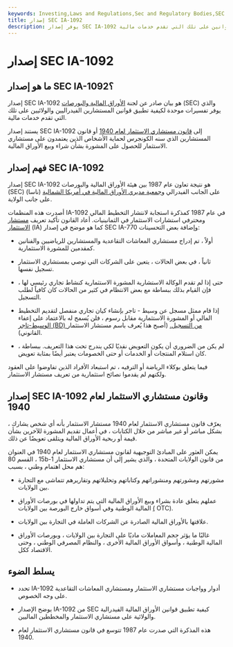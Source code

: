 ```yaml
---
keywords: Investing,Laws and Regulations,Sec and Regulatory Bodies,SEC
title: إصدار SEC IA-1092
description: يوفر إصدار SEC IA-1092 تفسيرات قياسية لكيفية تطبيق القوانين على تلك التي تقدم خدمات مالية.
---
```


# إصدار SEC IA-1092
## ما هو إصدار SEC IA-1092؟

إصدار SEC IA-1092 هو بيان صادر عن لجنة [الأوراق المالية والبورصات](/sec) (SEC) والذي يوفر تفسيرات موحدة لكيفية تطبيق قوانين المستشارين الفيدراليين والولائيين على تلك التي تقدم خدمات مالية.

يستند إصدار SEC IA-1092 إلى [قانون مستشاري الاستثمار لعام 1940](/investadvact) أو قانون المستشارين الذي سنه الكونجرس لحماية الأشخاص الذين يعتمدون على مستشاري الاستثمار للحصول على المشورة بشأن شراء وبيع الأوراق المالية.

## فهم إصدار SEC IA-1092

إصدار SEC IA-1092 هو نتيجة تعاون عام 1987 بين هيئة الأوراق المالية والبورصات (SEC) على الجانب الفيدرالي [وجمعية مديري الأوراق المالية في أمريكا الشمالية](/nasaa) (ناسا) على جانب الولاية.

أصدرت هذه المنظمات IA-1092 في عام 1987 كمذكرة استجابة لانتشار التخطيط المالي ومحترفي استشارات الاستثمار في الثمانينيات. أعاد القانون تأكيد تعريف [مستشار الاستثمار](/investmentadvisor) (IA) كما هو موضح في إصدار SEC IA-770 وإضافة بعض التحسينات:

- أولاً ، تم إدراج مستشاري المعاشات التقاعدية والمستشارين للرياضيين والفنانين كمقدمين للمشورة الاستثمارية.

- ثانياً ، في بعض الحالات ، يتعين على الشركات التي توصي بمستشاري الاستثمار تسجيل نفسها.

- حتى إذا لم تقدم الوكالة الاستشارية المشورة الاستثمارية كنشاط تجاري رئيسي لها ، فإن القيام بذلك ببساطة مع بعض الانتظام في كثير من الحالات كان كافياً لطلب التسجيل.

- إذا قام ممثل مسجل عن وسيط - تاجر بإنشاء كيان تجاري منفصل لتقديم التخطيط المالي أو المشورة الاستثمارية مقابل رسوم ، فلن يُسمح له بالاعتماد على إعفاء [الوسيط-تاجر (BD) من التسجيل.](/broker-dealer) (أصبح هذا يُعرف باسم مستشار الاستثمار القانوني).

- لم يكن من الضروري أن يكون التعويض نقديًا لكي يندرج تحت هذا التعريف. ببساطة ، كان استلام المنتجات أو الخدمات أو حتى الخصومات يعتبر أيضًا بمثابة تعويض.

فيما يتعلق بوكلاء الرياضة أو الترفيه ، تم استبعاد الأفراد الذين تفاوضوا على العقود ولكنهم لم يقدموا نصائح استثمارية من تعريف مستشار الاستثمار.

## إصدار SEC IA-1092 وقانون مستشاري الاستثمار لعام 1940

يعرّف قانون مستشاري الاستثمار لعام 1940 مستشار الاستثمار بأنه أي شخص يشارك ، بشكل مباشر أو غير مباشر من خلال الكتابات ، في أعمال تقديم المشورة للآخرين بشأن قيمة أو ربحية الأوراق المالية ويتلقى تعويضًا عن ذلك.

يمكن العثور على المبادئ التوجيهية لقانون مستشاري الاستثمار لعام 1940 في العنوان 15 ، القسم 80b-1 من قانون الولايات المتحدة ، والذي يشير إلى أن مستشاري الاستثمار هم محل اهتمام وطني ، بسبب:

- مشورتهم ومشورتهم ومنشوراتهم وكتاباتهم وتحليلاتهم وتقاريرهم تتماشى مع التجارة بين الولايات.

- عملهم يتعلق عادة بشراء وبيع الأوراق المالية التي يتم تداولها في بورصات الأوراق المالية الوطنية وفي أسواق خارج البورصة بين الولايات [(](/otc) OTC).

- علاقتها بالأوراق المالية الصادرة عن الشركات العاملة في التجارة بين الولايات.

- غالبًا ما يؤثر حجم المعاملات ماديًا على التجارة بين الولايات ، وبورصات الأوراق المالية الوطنية ، وأسواق الأوراق المالية الأخرى ، والنظام المصرفي الوطني ، وحتى الاقتصاد ككل.

## يسلط الضوء

- تحدد IA-1092 أدوار وواجبات مستشاري الاستثمار ومستشاري المعاشات التقاعدية على وجه الخصوص.

- يوضح الإصدار IA-1092 من SEC كيفية تطبيق قوانين الأوراق المالية الفيدرالية والولائية على مستشاري الاستثمار والمخططين الماليين.

- هذه المذكرة التي صدرت عام 1987 تتوسع في قانون مستشاري الاستثمار لعام 1940.

